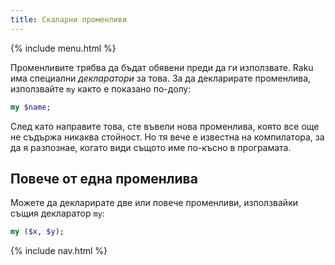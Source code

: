 ```yaml
---
title: Скаларни променливи
---
```


{% include menu.html %}

Променливите трябва да бъдат обявени преди да ги използвате. Raku има специални _декларатори_ за това. За да декларирате променлива, използвайте `my` както е показано по-долу:

```raku
my $name;
```

След като направите това, сте въвели нова променлива, която все още не съдържа никаква стойност. Но тя вече е известна на компилатора, за да я разпознае, когато види същото име по-късно в програмата.

## Повече от една променлива

Можете да декларирате две или повече променливи, използвайки същия декларатор `my`:

```raku
my ($x, $y);
```

{% include nav.html %}
